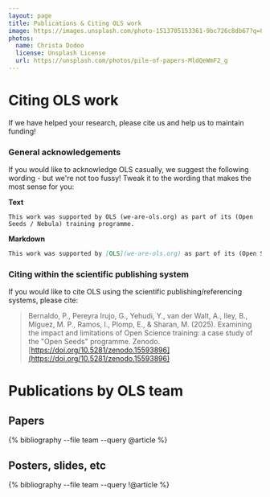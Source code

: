 ```yaml
---
layout: page
title: Publications & Citing OLS work
image: https://images.unsplash.com/photo-1513705153361-9bc726c8db67?q=80&w=3174&auto=format&fit=crop&ixlib=rb-4.0.3&ixid=M3wxMjA3fDB8MHxwaG90by1wYWdlfHx8fGVufDB8fHx8fA%3D%3D
photos:
  name: Christa Dodoo
  license: Unsplash License
  url: https://unsplash.com/photos/pile-of-papers-MldQeWmF2_g
---
```


# Citing OLS work

If we have helped your research, please cite us and help us to maintain funding!

### General acknowledgements
If you would like to acknowledge OLS casually, we suggest the following wording - but we're not too fussy! Tweak it to the wording that makes the most sense for you: 

**Text**
``` 
This work was supported by OLS (we-are-ols.org) as part of its (Open Seeds / Nebula) training programme. 
```

**Markdown**

```md
This work was supported by [OLS](we-are-ols.org) as part of its (Open Seeds / Nebula) training programme. 
```

### Citing within the scientific publishing system
If you would like to cite OLS using the scientific publishing/referencing systems, please cite: 

> Bernaldo, P., Pereyra Irujo, G., Yehudi, Y., van der Walt, A., Iley, B., Míguez, M. P., Ramos, I., Plomp, E., & Sharan, M. (2025). Examining the impact and limitations of Open Science training: a case study of the "Open Seeds" programme. Zenodo. [https://doi.org/10.5281/zenodo.15593896](https://doi.org/10.5281/zenodo.15593896)

# Publications by OLS team

## Papers

{% bibliography --file team --query @article %}

## Posters, slides, etc

{% bibliography --file team --query !@article %}